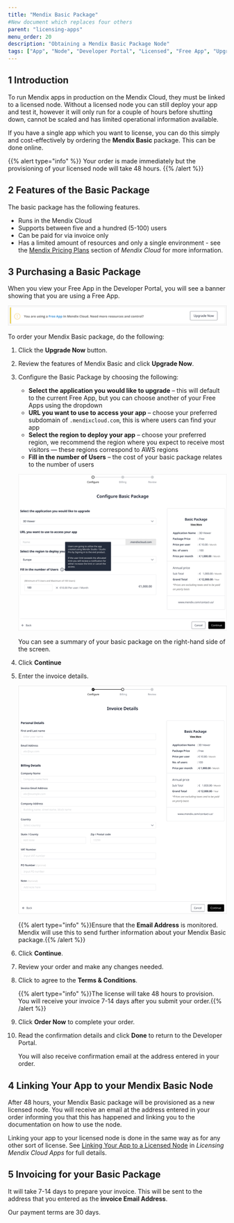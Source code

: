 ```yaml
---
title: "Mendix Basic Package"
#New document which replaces four others
parent: "licensing-apps"
menu_order: 20
description: "Obtaining a Mendix Basic Package Node"
tags: ["App", "Node", "Developer Portal", "Licensed", "Free App", "Upgrade", "Basic Package"]
---
```


## 1 Introduction

To run Mendix apps in production on the Mendix Cloud, they must be linked to a licensed node. Without a licensed node you can still deploy your app and test it, however it will only run for a couple of hours before shutting down, cannot be scaled and has limited operational information available.

If you have a single app which you want to license, you can do this simply and cost-effectively by ordering the **Mendix Basic** package. This can be done online.

{{% alert type="info" %}}
Your order is made immediately but the provisioning of your licensed node will take 48 hours.
{{% /alert %}}

## 2 Features of the Basic Package

The basic package has the following features.

* Runs in the Mendix Cloud
* Supports between five and a hundred (5-100) users
* Can be paid for via invoice only
* Has a limited amount of resources and only a single environment - see the [Mendix Pricing Plans](mendix-cloud-deploy#plans) section of *Mendix Cloud* for more information.

## 3 Purchasing a Basic Package

When you view your Free App in the Developer Portal, you will see a banner showing that you are using a Free App.

![Free App banner](attachments/basic-package/free-app-message.png)

To order your Mendix Basic package, do the following:

1. Click the **Upgrade Now** button.

2. Review the features of Mendix Basic and click **Upgrade Now**.

3. Configure the Basic Package by choosing the following:

    * **Select the application you would like to upgrade** – this will default to the current Free App, but you can choose another of your Free Apps using the dropdown
    * **URL you want to use to access your app** – choose your preferred subdomain of `.mendixcloud.com`, this is where users can find your app
    * **Select the region to deploy your app** – choose your preferred region, we recommend the region where you expect to receive most visitors — these regions correspond to AWS regions
    * **Fill in the number of Users** – the cost of your basic package relates to the number of users

    ![Configuration screen](attachments/basic-package/configure-basic-package.png)

    You can see a summary of your basic package on the right-hand side of the screen.

4. Click **Continue**

5. Enter the invoice details.

    ![Invoice details entry screen](attachments/basic-package/invoice-details.png)

    {{% alert type="info" %}}Ensure that the **Email Address** is monitored. Mendix will use this to send further information about your Mendix Basic package.{{% /alert %}}

6. Click **Continue**.

7. Review your order and make any changes needed.

8. Click to agree to the **Terms & Conditions**.

    {{% alert type="info" %}}The license will take 48 hours to provision.<br />You will receive your invoice 7-14 days after you submit your order.{{% /alert %}}

9. Click **Order Now** to complete your order.

10. Read the confirmation details and click **Done** to return to the Developer Portal.

    You will also receive confirmation email at the address entered in your order.

## 4 Linking Your App to your Mendix Basic Node

After 48 hours, your Mendix Basic package will be provisioned as a new licensed node. You will receive an email at the address entered in your order informing you that this has happened and linking you to the documentation on how to use the node.

Linking your app to your licensed node is done in the same way as for any other sort of license. See [Linking Your App to a Licensed Node](licensing-apps#licensed-node) in *Licensing Mendix Cloud Apps* for full details.

## 5 Invoicing for your Basic Package

It will take 7-14 days to prepare your invoice. This will be sent to the address that you entered as the **invoice Email Address**.

Our payment terms are 30 days.
